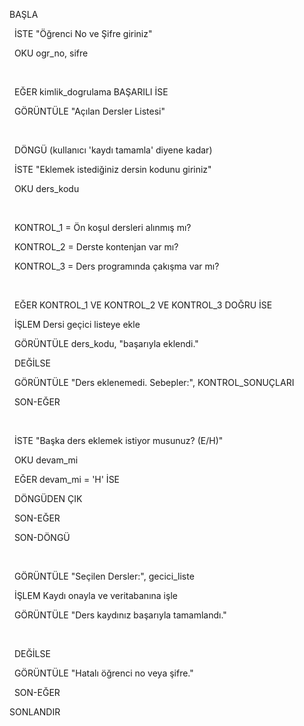 BAŞLA

&nbsp; İSTE "Öğrenci No ve Şifre giriniz"

&nbsp; OKU ogr\_no, sifre

&nbsp; 

&nbsp; EĞER kimlik\_dogrulama BAŞARILI İSE

&nbsp;   GÖRÜNTÜLE "Açılan Dersler Listesi"

&nbsp;   

&nbsp;   DÖNGÜ (kullanıcı 'kaydı tamamla' diyene kadar)

&nbsp;     İSTE "Eklemek istediğiniz dersin kodunu giriniz"

&nbsp;     OKU ders\_kodu

&nbsp;     

&nbsp;     KONTROL\_1 = Ön koşul dersleri alınmış mı?

&nbsp;     KONTROL\_2 = Derste kontenjan var mı?

&nbsp;     KONTROL\_3 = Ders programında çakışma var mı?

&nbsp;     

&nbsp;     EĞER KONTROL\_1 VE KONTROL\_2 VE KONTROL\_3 DOĞRU İSE

&nbsp;       İŞLEM Dersi geçici listeye ekle

&nbsp;       GÖRÜNTÜLE ders\_kodu, "başarıyla eklendi."

&nbsp;     DEĞİLSE

&nbsp;       GÖRÜNTÜLE "Ders eklenemedi. Sebepler:", KONTROL\_SONUÇLARI

&nbsp;     SON-EĞER

&nbsp;     

&nbsp;     İSTE "Başka ders eklemek istiyor musunuz? (E/H)"

&nbsp;     OKU devam\_mi

&nbsp;     EĞER devam\_mi = 'H' İSE

&nbsp;       DÖNGÜDEN ÇIK

&nbsp;     SON-EĞER

&nbsp;   SON-DÖNGÜ

&nbsp;   

&nbsp;   GÖRÜNTÜLE "Seçilen Dersler:", gecici\_liste

&nbsp;   İŞLEM Kaydı onayla ve veritabanına işle

&nbsp;   GÖRÜNTÜLE "Ders kaydınız başarıyla tamamlandı."

&nbsp;   

&nbsp; DEĞİLSE

&nbsp;   GÖRÜNTÜLE "Hatalı öğrenci no veya şifre."

&nbsp; SON-EĞER

SONLANDIR

